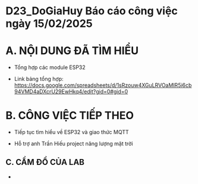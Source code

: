 # D23_DoGiaHuy Báo cáo công việc ngày 15/02/2025

# A. NỘI DUNG ĐÃ TÌM HIỂU

- Tổng hợp các module ESP32

- Link bảng tổng hợp: https://docs.google.com/spreadsheets/d/1sRzouw4XGuLRVOaMIR5i6cb94VMD4aDXcrU29EwHkq4/edit?gid=0#gid=0
# B. CÔNG VIỆC TIẾP THEO

- Tiếp tục tìm hiểu về ESP32 và giao thức MQTT

- Hỗ trợ anh Trần Hiếu project năng lượng mặt trời

## C. CẦM ĐỒ CỦA LAB

- 